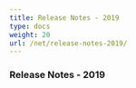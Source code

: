 ```yaml
---
title: Release Notes - 2019
type: docs
weight: 20
url: /net/release-notes-2019/
---
```


### Release Notes - 2019
